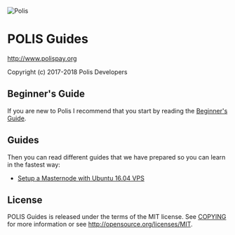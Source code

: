 ![Polis](https://github.com/polispay/polis-doc/raw/master/resources/polis.png "Polis")
# POLIS Guides

http://www.polispay.org

Copyright (c) 2017-2018 Polis Developers

## Beginner's Guide

If you are new to Polis I recommend that you start by reading the [Beginner's Guide](https://polispay.org/uploads/Beginners_Guide.pdf).

## Guides

Then you can read different guides that we have prepared so you can learn in the fastest way:

 * [Setup a Masternode with Ubuntu 16.04 VPS](https://github.com/polispay/polis-doc/tree/master/masternode-setup)

## License

POLIS Guides is released under the terms of the MIT license. See [COPYING](COPYING) for more information or see http://opensource.org/licenses/MIT.
